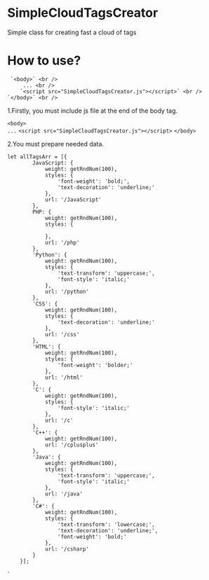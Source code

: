 # SimpleCloudTagsCreator
<p>Simple class for creating fast a cloud of tags</p>


# How to use?

     `<body>` <br />
         ... <br />
        `<script src="SimpleCloudTagsCreator.js"></script>` <br />
    `</body>` <br />

1.Firstly, you must include js file at the end of the body tag.<br />


`<body>`<br />`...`
`<script src="SimpleCloudTagsCreator.js"></script>`
`</body>`

2.You must prepare needed data.

	let allTagsArr = [{
            JavaScript: {
                weight: getRndNum(100),
                styles: {
                    'font-weight': 'bold;',
                    'text-decoration': 'underline;'
                },
                url: '/JavaScript'
            },
            PHP: {
                weight: getRndNum(100),
                styles: {

                },
                url: '/php'
            },
            'Python': {
                weight: getRndNum(100),
                styles: {
                    'text-transform': 'uppercase;',
                    'font-style': 'italic;'
                },
                url: '/python'
            },
            'CSS': {
                weight: getRndNum(100),
                styles: {
                    'text-decoration': 'underline;'
                },
                url: '/css'
            },
            'HTML': {
                weight: getRndNum(100),
                styles: {
                    'font-weight': 'bolder;'
                },
                url: '/html'
            },
            'C': {
                weight: getRndNum(100),
                styles: {
                    'font-style': 'italic;'
                },
                url: '/c'
            },
            'C++': {
                weight: getRndNum(100),
                url: '/cplusplus'
            },
            'Java': {
                weight: getRndNum(100),
                styles: {
                    'text-transform': 'uppercase;',
                    'font-style': 'italic;'
                },
                url: '/java'
            },
            'C#': {
                weight: getRndNum(100),
                styles: {
                    'text-transform': 'lowercase;',
                    'text-decoration': 'underline;',
                    'font-weight': 'bold;'
                },
                url: '/csharp'
            }
        }];
`

